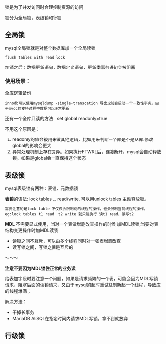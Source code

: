 锁是为了并发访问时合理控制资源的访问

锁分为全局锁，表级锁和行锁

## 全局锁

 mysql全局锁就是对整个数据库加一个全局读锁

```
flush tables with read lock
```

加锁之后：数据更新语句，数据定义语句，更新类事务语句会被阻塞

### 使用场景：

全库逻辑备份

```
innodb可以使用mysqldump -single-transcation 导出之前会启动一个一致性事务。由于mvcc的支持过程中数据可以正常更新
```

还有一个全库只读的方法：set global readonly=true

不用这个原因是：

1. readonly的值会被用来做其他逻辑，比如用来判断一个库是不是从库.修改global的影响会更大
2. 异常处理机制上存在差异。如果执行FTWRL后，连接断开，mysql会自动释放锁。如果是global会一直保持这个状态



## 表级锁

mysql表级锁有两种：表锁，元数据锁

**表锁**的语法: lock tables ... read/write, 可以用unlock tables 主动释放锁。

```
需要注意的是lock table 不仅仅会限制别的线程的操作，也会限制当前线程的操作。
eg:lock tables t1 read, t2 write 就只能执行 读t1 read，读写t2 
```

**MDL** 不需要显式使用，当对一个表做增删改查操作的时候 加MDL读锁;当要对表结构变更操作时加MDL读锁

* 读锁之间不互斥，可以由多个线程同时对一张表增删改查
* 读写锁之间，写锁之间是互斥的

～～～

**注意不要因为MDL锁住正常的业务读**

给表加字段时要注意一个问题，如果是请求频繁的一个表，可能会因为MDL写锁请求，阻塞后面的读锁请求，又由于mysql的超时重试机制新起一个线程，导致库的线程爆满；

解决方法：

* 干掉长事务
* MariaDB AliSQl 在指定时间内请求MDL写锁，拿不到就放弃



## 行级锁

